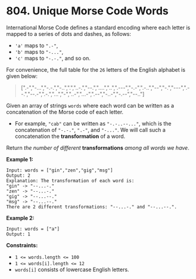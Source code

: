 # 804. Unique Morse Code Words
International Morse Code defines a standard encoding where each letter is mapped to a series of dots and dashes, as follows:  
- `'a'` maps to `".-"`,  
- `'b'` maps to `"-..."`,  
- `'c'` maps to `"-.-."`, and so on.

For convenience, the full table for the `26` letters of the English alphabet is given below:  
>[".-","-...","-.-.","-..",".","..-.","--.","....","..",".---","-.-",".-..","--","-.","---",".--.","--.-",".-.","...","-","..-","...-",".--","-..-","-.--","--.."]

Given an array of strings `words` where each word can be written as a concatenation of the Morse code of each letter.
- For example, `"cab"` can be written as `"-.-..--..."`, which is the concatenation of `"-.-."`, `".-"`, and `"-..."`. We will call such a concatenation the **transformation** of a word.  

Return *the number of different* **transformations** *among all words we have*.

**Example 1:**
```
Input: words = ["gin","zen","gig","msg"]
Output: 2
Explanation: The transformation of each word is:
"gin" -> "--...-."
"zen" -> "--...-."
"gig" -> "--...--."
"msg" -> "--...--."
There are 2 different transformations: "--...-." and "--...--.".
```

**Example 2:**
```
Input: words = ["a"]
Output: 1
```

**Constraints:**
- `1 <= words.length <= 100`
- `1 <= words[i].length <= 12`
- `words[i]` consists of lowercase English letters.
